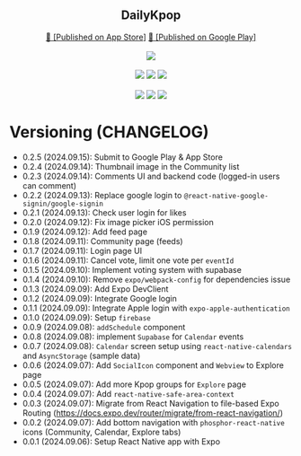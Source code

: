 <div align="center">
    <br />
    <h2> DailyKpop </h2>
    <a href="https://apps.apple.com/kr/app/dailykpop/id1601186004">🍏 [Published on App Store]</a>
    <a href="https://play.google.com/store/apps/details?id=app.dailykpop"> 🤖 [Published on Google Play]</a>
    <br /><br />
    <img src="https://img.shields.io/badge/release-2.0.2-8F84ED"> 
    <br /><br />
    <img src="https://img.shields.io/badge/TypeScript-5.3.3-3178C6?logo=typescript">
    <img src="https://img.shields.io/badge/Supabase-2.45.3-339933?logo=supabase"> 
    <img src="https://img.shields.io/badge/React%20Native-0.74.5-61DAFB?logo=React"> 
    <br /><br />
    <img src="https://img.shields.io/badge/Firebase-10.13.1-61DAFB?logo=firebase"> 
    <img src="https://img.shields.io/badge/Expo-51.0.28-61DAFB?logo=expo"> 
    <img src="https://img.shields.io/badge/Jest-29.2.1-339933?logo=jest"> 
</div>

# Versioning (CHANGELOG)

- 0.2.5 (2024.09.15): Submit to Google Play & App Store
- 0.2.4 (2024.09.14): Thumbnail image in the Community list
- 0.2.3 (2024.09.14): Comments UI and backend code (logged-in users can comment)
- 0.2.2 (2024.09.13): Replace google login to `@react-native-google-signin/google-signin`
- 0.2.1 (2024.09.13): Check user login for likes
- 0.2.0 (2024.09.12): Fix image picker iOS permission
- 0.1.9 (2024.09.12): Add feed page
- 0.1.8 (2024.09.11): Community page (feeds)
- 0.1.7 (2024.09.11): Login page UI
- 0.1.6 (2024.09.11): Cancel vote, limit one vote per `eventId`
- 0.1.5 (2024.09.10): Implement voting system with supabase
- 0.1.4 (2024.09.10): Remove `expo/webpack-config` for dependencies issue
- 0.1.3 (2024.09.09): Add Expo DevClient
- 0.1.2 (2024.09.09): Integrate Google login
- 0.1.1 (2024.09.09): Integrate Apple login with `expo-apple-authentication`
- 0.1.0 (2024.09.09): Setup `firebase`
- 0.0.9 (2024.09.08): `addSchedule` component
- 0.0.8 (2024.09.08): implement `Supabase` for `Calendar` events
- 0.0.7 (2024.09.08): `Calendar` screen setup using `react-native-calendars` and `AsyncStorage` (sample data)
- 0.0.6 (2024.09.07): Add `SocialIcon` component and `Webview` to Explore page
- 0.0.5 (2024.09.07): Add more Kpop groups for `Explore` page
- 0.0.4 (2024.09.07): Add `react-native-safe-area-context`
- 0.0.3 (2024.09.07): Migrate from React Navigation to file-based Expo Routing (https://docs.expo.dev/router/migrate/from-react-navigation/)
- 0.0.2 (2024.09.07): Add bottom navigation with `phosphor-react-native` icons (Community, Calendar, Explore tabs)
- 0.0.1 (2024.09.06): Setup React Native app with Expo
